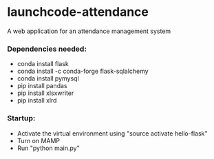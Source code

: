 # launchcode-attendance
A web application for an attendance management system

### Dependencies needed:
* conda install flask
* conda install -c conda-forge flask-sqlalchemy
* conda install pymysql
* pip install pandas
* pip install xlsxwriter
* pip install xlrd

### Startup:
* Activate the virtual environment using "source activate hello-flask"
* Turn on MAMP
* Run "python main.py"
